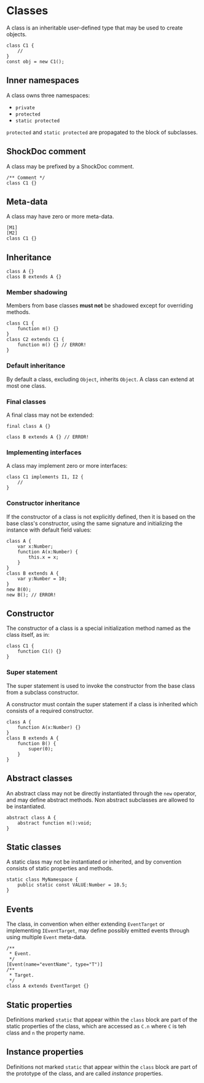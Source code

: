 # Classes

A class is an inheritable user-defined type that may be used to create objects.

```
class C1 {
    //
}
const obj = new C1();
```

## Inner namespaces

A class owns three namespaces:

- `private`
- `protected`
- `static protected`

`protected` and `static protected` are propagated to the block of subclasses.

## ShockDoc comment

A class may be prefixed by a ShockDoc comment.

```
/** Comment */
class C1 {}
```

## Meta-data

A class may have zero or more meta-data.

```
[M1]
[M2]
class C1 {}
```

## Inheritance

```
class A {}
class B extends A {}
```

### Member shadowing

Members from base classes **must not** be shadowed except for overriding methods.

```
class C1 {
    function m() {}
}
class C2 extends C1 {
    function m() {} // ERROR!
}
```

### Default inheritance

By default a class, excluding `Object`, inherits `Object`. A class can extend at most one class.

### Final classes

A final class may not be extended:

```
final class A {}

class B extends A {} // ERROR!
```

### Implementing interfaces

A class may implement zero or more interfaces:

```
class C1 implements I1, I2 {
    //
}
```

### Constructor inheritance

If the constructor of a class is not explicitly defined, then it is based on the base class's constructor, using the same signature and initializing the instance with default field values:

```
class A {
    var x:Number;
    function A(x:Number) {
        this.x = x;
    }
}
class B extends A {
    var y:Number = 10;
}
new B(0);
new B(); // ERROR!
```

## Constructor

The constructor of a class is a special initialization method named as the class itself, as in:

```
class C1 {
    function C1() {}
}
```

### Super statement

The super statement is used to invoke the constructor from the base class from a subclass constructor.

A constructor must contain the super statement if a class is inherited which consists of a required constructor.

```
class A {
    function A(x:Number) {}
}
class B extends A {
    function B() {
        super(0);
    }
}
```

## Abstract classes

An abstract class may not be directly instantiated through the `new` operator, and may define abstract methods. Non abstract subclasses are allowed to be instantiated.

```
abstract class A {
    abstract function m():void;
}
```

## Static classes

A static class may not be instantiated or inherited, and by convention consists of static properties and methods.

```
static class MyNamespace {
    public static const VALUE:Number = 10.5;
}
```

## Events

The class, in convention when either extending `EventTarget` or implementing `IEventTarget`, may define possibly emitted events through using multiple `Event` meta-data.

```
/**
 * Event.
 */
[Event(name="eventName", type="T")]
/**
 * Target.
 */
class A extends EventTarget {}
```

## Static properties

Definitions marked `static` that appear within the `class` block are part of the static properties of the class, which are accessed as `C.n` where `C` is teh class and `n` the property name.

## Instance properties

Definitions not marked `static` that appear within the `class` block are part of the prototype of the class, and are called *instance* properties.